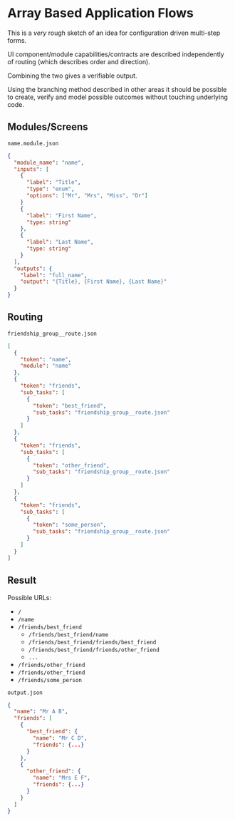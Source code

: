 # Array Based Application Flows

This is a _very_ rough sketch of an idea for configuration driven
multi-step forms.

UI component/module capabilities/contracts are described
independently of routing (which describes order and direction).

Combining the two gives a verifiable output.

Using the branching method described in other areas it should be
possible to create, verify and model possible outcomes without
touching underlying code.


## Modules/Screens

`name.module.json`
```json
{
  "module_name": "name",
  "inputs": [
    {
      "label": "Title",
      "type": "enum",
      "options": ["Mr", "Mrs", "Miss", "Dr"]
    }
    {
      "label": "First Name",
      "type: string"
    },
    {
      "label": "Last Name",
      "type: string"
    }
  ],
  "outputs": {
    "label": "full_name",
    "output": "{Title}, {First Name}, {Last Name}"
  }
}
```

## Routing

`friendship_group__route.json`
```json
[
  {
    "token": "name",
    "module": "name"
  },
  {
    "token": "friends",
    "sub_tasks": [
      {
        "token": "best_friend",
        "sub_tasks": "friendship_group__route.json"
      }
    ]
  },
  {
    "token": "friends",
    "sub_tasks": [
      {
        "token": "other_friend",
        "sub_tasks": "friendship_group__route.json"
      }
    ]
  },
  {
    "token": "friends",
    "sub_tasks": [
      {
        "token": "some_person",
        "sub_tasks": "friendship_group__route.json"
      }
    ]
  }
]
```

## Result

Possible URLs:

- `/`
- `/name`
- `/friends/best_friend`
  - `/friends/best_friend/name`
  - `/friends/best_friend/friends/best_friend`
  - `/friends/best_friend/friends/other_friend`
  - `...`
- `/friends/other_friend`
- `/friends/other_friend`
- `/friends/some_person`


`output.json`
```json
{
  "name": "Mr A B",
  "friends": [
    {
      "best_friend": {
        "name": "Mr C D",
        "friends": {...}
      }
    },
    {
      "other_friend": {
        "name": "Mrs E F",
        "friends": {...}
      }
    }
  ]
}
```

